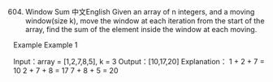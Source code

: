 604. Window Sum
中文English
Given an array of n integers, and a moving window(size k), move the window at each iteration from the start of the array, find the sum of the element inside the window at each moving.

Example
Example 1

Input：array = [1,2,7,8,5], k = 3
Output：[10,17,20]
Explanation：
1 + 2 + 7 = 10
2 + 7 + 8 = 17
7 + 8 + 5 = 20

